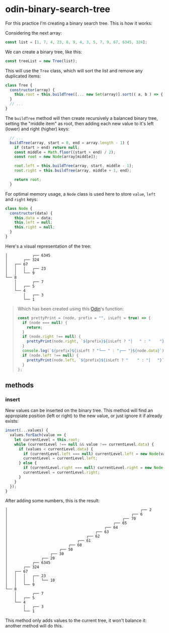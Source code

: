 # odin-binary-search-tree
For this practice I'm creating a binary search tree. This is how it works:

Considering the next array:
```javascript
const list = [1, 7, 4, 23, 8, 9, 4, 3, 5, 7, 9, 67, 6345, 324];
```

We can create a binary tree, like this:
```javascript
const treeList = new Tree(list);
```

This will use the `Tree` class, which will sort the list and remove any duplicated items:
```javascript
class Tree {
  constructor(array) {
    this.root = this.buildTree([... new Set(array)].sort(( a, b ) => { return a - b }));
  }
  // ...
}
```

The `buildTree` method will then create recursively a balanced binary tree, setting the "middle item" as root, then adding each new value to it's left (lower) and right (higher) keys:
```javascript
  // ...
  buildTree(array, start = 0, end = array.length - 1) {
    if (start > end) return null;
    const middle = Math.floor((start + end) / 2);
    const root = new Node(array[middle]);

    root.left = this.buildTree(array, start, middle - 1);
    root.right = this.buildTree(array, middle + 1, end);

    return root;
  }
```

For optimal memory usage, a `Node` class is used here to store `value`, `left` and `right` keys:
```javascript
class Node {
  constructor(data) {
    this.data = data;
    this.left = null;
    this.right = null;
  }
}
```

Here's a visual representation of the tree:

```
│           ┌── 6345
│       ┌── 324
│   ┌── 67
│   │   │   ┌── 23
│   │   └── 9
└── 8
    │       ┌── 7
    │   ┌── 5
    └── 4
        │   ┌── 3
        └── 1
```

> Which has been created using this [Odin](https://www.theodinproject.com/lessons/javascript-binary-search-trees#assignment)'s function:
> ```javascript
> const prettyPrint = (node, prefix = "", isLeft = true) => {
>   if (node === null) {
>     return;
>   }
>   if (node.right !== null) {
>     prettyPrint(node.right, `${prefix}${isLeft ? "│   " : "    "}`, false);
>   }
>   console.log(`${prefix}${isLeft ? "└── " : "┌── "}${node.data}`);
>   if (node.left !== null) {
>     prettyPrint(node.left, `${prefix}${isLeft ? "    " : "│   "}`, true);
>   }
> };
> ```
>

## methods

### insert
New values can be inserted on the binary tree. This method will find an appropiate position (left or right) to the new value, or just ignore it if already exists:
```javascript
insert(...values) {
  values.forEach(value => {
    let currentLevel = this.root;
    while (currentLevel !== null && value !== currentLevel.data) {
      if (values < currentLevel.data) {
        if (currentLevel.left === null) currentLevel.left = new Node(value);
        currentLevel = currentLevel.left;
      } else {
        if (currentLevel.right === null) currentLevel.right = new Node(value);
        currentLevel = currentLevel.right;
      }
    }
  });
}
```

After adding some numbers, this is the result:
```
│                                                           ┌── 2
│                                                       ┌── 6    
│                                                   ┌── 70       
│                                               ┌── 65
│                                           ┌── 64
│                                       ┌── 63
│                                   ┌── 62
│                               ┌── 61
│                           ┌── 60
│                       ┌── 50
│                   ┌── 30
│               ┌── 20
│           ┌── 6345
│       ┌── 324
│   ┌── 67
│   │   │   ┌── 23
│   │   │   │   └── 10
│   │   └── 9
└── 8
    │       ┌── 7
    │   ┌── 5
    └── 4
        │   ┌── 3
        └── 1
```

This method only adds values to the current tree, it won't balance it: another method will do this.
<!--
```javascript

```
-->
